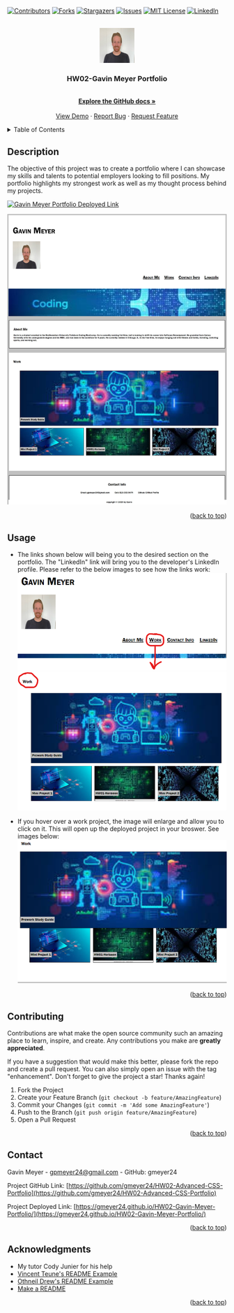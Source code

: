 
<!-- Improved compatibility of back to top link: See: https://github.com/othneildrew/Best-README-Template/pull/73 -->
<a name="readme-top"></a>
<!--
*** Thanks for checking out the Best-README-Template. If you have a suggestion
*** that would make this better, please fork the repo and create a pull request
*** or simply open an issue with the tag "enhancement".
*** Don't forget to give the project a star!
*** Thanks again! Now go create something AMAZING! :D
-->



<!-- PROJECT SHIELDS -->
<!--
*** I'm using markdown "reference style" links for readability.
*** Reference links are enclosed in brackets [ ] instead of parentheses ( ).
*** See the bottom of this document for the declaration of the reference variables
*** for contributors-url, forks-url, etc. This is an optional, concise syntax you may use.
*** https://www.markdownguide.org/basic-syntax/#reference-style-links
-->
[![Contributors][contributors-shield]][contributors-url]
[![Forks][forks-shield]][forks-url]
[![Stargazers][stars-shield]][stars-url]
[![Issues][issues-shield]][issues-url]
[![MIT License][license-shield]][license-url]
[![LinkedIn][linkedin-shield]][linkedin-url]



<!-- PROJECT LOGO -->
<br />
<div align="center">
  <a href="https://github.com/gmeyer24/HW02-Advanced-CSS-Portfolio">
    <img src="./me.jpeg" alt="Logo" width="80" height="80">
  </a>

<h3 align="center">HW02-Gavin Meyer Portfolio</h3>

  <p align="center">
    <!-- The objective of this project was to create a portfolio where I can showcase my skills and talents to potential employers looking to fill positions. My portfolio highlights my strongest work as well as my thought process behind my projects.  -->
    <br />
    <a href="https://github.com/gmeyer24/HW02-Advanced-CSS-Portfolio"><strong>Explore the GitHub docs »</strong></a>
    <br />
    <br />
    <a href="https://github.com/gmeyer24/HW02-Advanced-CSS-Portfolio">View Demo</a>
    ·
    <a href="https://github.com/gmeyer24/HW02-Advanced-CSS-Portfolio/issues">Report Bug</a>
    ·
    <a href="https://github.com/gmeyer24/HW02-Advanced-CSS-Portfolio/issues">Request Feature</a>
  </p>
</div>



<!-- TABLE OF CONTENTS -->
<details>
  <summary>Table of Contents</summary>
  <ol>
    <li>
      <a href="#about-the-project">Description</a>
      <ul>
        <li><a href="#built-with">Built With</a></li>
      </ul>
    </li>
    <li>
      <a href="#getting-started">Getting Started</a>
      <ul>
        <li><a href="#prerequisites">Prerequisites</a></li>
        <li><a href="#installation">Installation</a></li>
      </ul>
    </li>
    <li><a href="#usage">Usage</a></li>
    <li><a href="#roadmap">Roadmap</a></li>
    <li><a href="#contributing">Contributing</a></li>
    <li><a href="#license">License</a></li>
    <li><a href="#contact">Contact</a></li>
    <li><a href="#acknowledgments">Acknowledgments</a></li>
  </ol>
</details>



<!-- Description   -->
## Description

The objective of this project was to create a portfolio where I can showcase my skills and talents to potential employers looking to fill positions. My portfolio highlights my strongest work as well as my thought process behind my projects.

[![Gavin Meyer Portfolio Deployed Link ][product-screenshot]](https://gmeyer24.github.io/HW02-Gavin-Meyer-Portfolio/)

![Alt text](image.png)

<!-- Here's a blank template to get started: To avoid retyping too much info. Do a search and replace with your text editor for the following: `gmeyer24`, `HW02-Advanced-CSS-Portfolio`, `twitter_handle`, `gavinpmeyer`, `gmail`, `gpmeyer24`, `Gavin Meyer Portfolio`, `The objective of this project was to create a portfolio where I can showcase my skills and talents to potential employers looking to fill positions. My portfolio highlights my strongest work as well as my thought process behind my projects.` -->

<p align="right">(<a href="#readme-top">back to top</a>)</p>



<!-- ### Built With

* [![Next][Next.js]][Next-url]
* [![React][React.js]][React-url]
* [![Vue][Vue.js]][Vue-url]
* [![Angular][Angular.io]][Angular-url]
* [![Svelte][Svelte.dev]][Svelte-url]
* [![Laravel][Laravel.com]][Laravel-url]
* [![Bootstrap][Bootstrap.com]][Bootstrap-url]
* [![JQuery][JQuery.com]][JQuery-url]

<p align="right">(<a href="#readme-top">back to top</a>)</p> -->



<!-- GETTING STARTED -->
<!-- ## Getting Started

This is an example of how you may give instructions on setting up your project locally.
To get a local copy up and running follow these simple example steps.

### Prerequisites

This is an example of how to list things you need to use the software and how to install them.
* npm
  ```sh
  npm install npm@latest -g
  ```

### Installation

1. Get a free API Key at [https://example.com](https://example.com)
2. Clone the repo
   ```sh
   git clone https://github.com/gmeyer24/HW02-Advanced-CSS-Portfolio.git
   ```
3. Install NPM packages
   ```sh
   npm install
   ```
4. Enter your API in `config.js`
   ```js
   const API_KEY = 'ENTER YOUR API';
   ```

<p align="right">(<a href="#readme-top">back to top</a>)</p> -->



<!-- USAGE EXAMPLES -->
## Usage

<!-- Use this space to show useful examples of how a project can be used. Additional screenshots, code examples and demos work well in this space. You may also link to more resources. -->

- The links shown below will being you to the desired section on the portfolio. The "LinkedIn" link will bring you to the developer's LinkedIn profile. Please refer to the below images to see how the links work:
![Alt text](image-1.png)
![Alt text](image-2.png)

- If you hover over a work project, the image will enlarge and allow you to click on it. This will open up the deployed project in your broswer. See images below:
![Alt text](image-3.png)


<!-- _For more examples, please refer to the [Documentation](https://example.com)_ -->

<p align="right">(<a href="#readme-top">back to top</a>)</p>



<!-- ROADMAP -->
<!-- ## Roadmap

- [ ] Feature 1
- [ ] Feature 2
- [ ] Feature 3
    - [ ] Nested Feature

See the [open issues](https://github.com/gmeyer24/HW02-Advanced-CSS-Portfolio/issues) for a full list of proposed features (and known issues).

<p align="right">(<a href="#readme-top">back to top</a>)</p> -->



<!-- CONTRIBUTING -->
## Contributing

Contributions are what make the open source community such an amazing place to learn, inspire, and create. Any contributions you make are **greatly appreciated**.

If you have a suggestion that would make this better, please fork the repo and create a pull request. You can also simply open an issue with the tag "enhancement".
Don't forget to give the project a star! Thanks again!

1. Fork the Project
2. Create your Feature Branch (`git checkout -b feature/AmazingFeature`)
3. Commit your Changes (`git commit -m 'Add some AmazingFeature'`)
4. Push to the Branch (`git push origin feature/AmazingFeature`)
5. Open a Pull Request

<p align="right">(<a href="#readme-top">back to top</a>)</p>



<!-- LICENSE -->
<!-- ## License

Distributed under the MIT License. See `LICENSE.txt` for more information.

<p align="right">(<a href="#readme-top">back to top</a>)</p> -->



<!-- CONTACT -->
## Contact

Gavin Meyer - gpmeyer24@gmail.com - GitHub: gmeyer24


Project GitHub Link: [https://github.com/gmeyer24/HW02-Advanced-CSS-Portfolio](https://github.com/gmeyer24/HW02-Advanced-CSS-Portfolio)

Project Deployed Link: [https://gmeyer24.github.io/HW02-Gavin-Meyer-Portfolio/](https://gmeyer24.github.io/HW02-Gavin-Meyer-Portfolio/)

<p align="right">(<a href="#readme-top">back to top</a>)</p>



<!-- ACKNOWLEDGMENTS -->
## Acknowledgments

* My tutor Cody Junier for his help
* [Vincent Teune's README Example](https://github.com/cobalt88/CPS-API)
* [Othneil Drew's README Example](https://github.com/othneildrew/Best-README-Template#best-readme-template)
* [Make a README](https://www.makeareadme.com/)


<p align="right">(<a href="#readme-top">back to top</a>)</p>



<!-- MARKDOWN LINKS & IMAGES -->
<!-- https://www.markdownguide.org/basic-syntax/#reference-style-links -->
[contributors-shield]: https://img.shields.io/github/contributors/gmeyer24/HW02-Advanced-CSS-Portfolio.svg?style=for-the-badge
[contributors-url]: https://github.com/gmeyer24/HW02-Advanced-CSS-Portfolio/graphs/contributors
[forks-shield]: https://img.shields.io/github/forks/gmeyer24/HW02-Advanced-CSS-Portfolio.svg?style=for-the-badge
[forks-url]: https://github.com/gmeyer24/HW02-Advanced-CSS-Portfolio/network/members
[stars-shield]: https://img.shields.io/github/stars/gmeyer24/HW02-Advanced-CSS-Portfolio.svg?style=for-the-badge
[stars-url]: https://github.com/gmeyer24/HW02-Advanced-CSS-Portfolio/stargazers
[issues-shield]: https://img.shields.io/github/issues/gmeyer24/HW02-Advanced-CSS-Portfolio.svg?style=for-the-badge
[issues-url]: https://github.com/gmeyer24/HW02-Advanced-CSS-Portfolio/issues
[license-shield]: https://img.shields.io/github/license/gmeyer24/HW02-Advanced-CSS-Portfolio.svg?style=for-the-badge
[license-url]: https://github.com/gmeyer24/HW02-Advanced-CSS-Portfolio/blob/master/LICENSE.txt
[linkedin-shield]: https://img.shields.io/badge/-LinkedIn-black.svg?style=for-the-badge&logo=linkedin&colorB=555
[linkedin-url]: https://linkedin.com/in/gavinpmeyer
[product-screenshot]: images/screenshot.png
[Next.js]: https://img.shields.io/badge/next.js-000000?style=for-the-badge&logo=nextdotjs&logoColor=white
[Next-url]: https://nextjs.org/
[React.js]: https://img.shields.io/badge/React-20232A?style=for-the-badge&logo=react&logoColor=61DAFB
[React-url]: https://reactjs.org/
[Vue.js]: https://img.shields.io/badge/Vue.js-35495E?style=for-the-badge&logo=vuedotjs&logoColor=4FC08D
[Vue-url]: https://vuejs.org/
[Angular.io]: https://img.shields.io/badge/Angular-DD0031?style=for-the-badge&logo=angular&logoColor=white
[Angular-url]: https://angular.io/
[Svelte.dev]: https://img.shields.io/badge/Svelte-4A4A55?style=for-the-badge&logo=svelte&logoColor=FF3E00
[Svelte-url]: https://svelte.dev/
[Laravel.com]: https://img.shields.io/badge/Laravel-FF2D20?style=for-the-badge&logo=laravel&logoColor=white
[Laravel-url]: https://laravel.com
[Bootstrap.com]: https://img.shields.io/badge/Bootstrap-563D7C?style=for-the-badge&logo=bootstrap&logoColor=white
[Bootstrap-url]: https://getbootstrap.com
[JQuery.com]: https://img.shields.io/badge/jQuery-0769AD?style=for-the-badge&logo=jquery&logoColor=white
[JQuery-url]: https://jquery.com 
